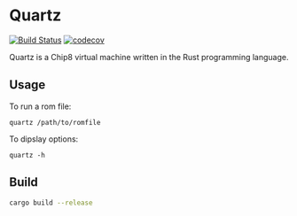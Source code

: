 # Quartz

[![Build Status](https://travis-ci.org/nnarain/quartz.svg?branch=master)](https://travis-ci.org/nnarain/quartz)
[![codecov](https://codecov.io/gh/nnarain/quartz/branch/master/graph/badge.svg)](https://codecov.io/gh/nnarain/quartz)

Quartz is a Chip8 virtual machine written in the Rust programming language.

Usage
-----

To run a rom file:

```
quartz /path/to/romfile
```

To dipslay options:

```
quartz -h
```

Build
-----

```bash
cargo build --release
```
